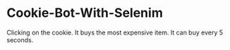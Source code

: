 # Cookie-Bot-With-Selenim
  Clicking on the cookie. It buys the most expensive item. It can buy every 5 seconds.
